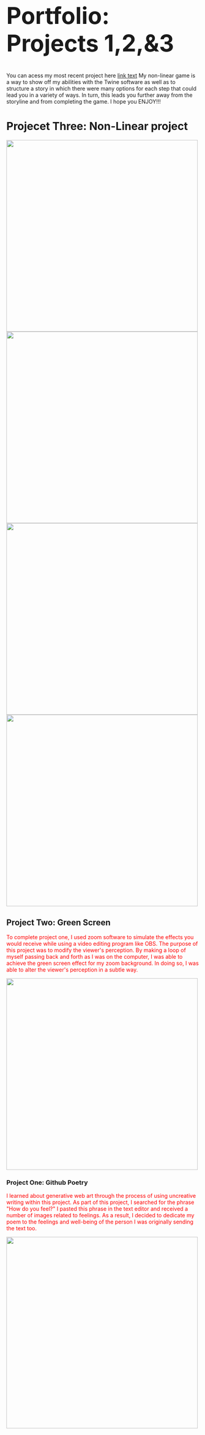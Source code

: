 <h1 style="font-size:60px;">  Portfolio: Projects 1,2,&3 </h1> 

   
You can acess my most recent project here <a href="https://twinery.org/2/#!/stories/b2a5756d-c6f9-4639-a36c-0ce981a00b31">link text</a>
My non-linear game is a way to show off my abilities with the Twine software as well as to structure a story in which there were many options for each step that could lead you in a variety of ways. In turn, this leads you further away from the storyline and from completing the game. I hope you ENJOY!!!


   


<html>
<head>
<style>
body {
  background-image: url("https://ak.picdn.net/shutterstock/videos/8582965/thumb/1.jpg?ip=x480");
}
</style>
</head>
<body>


<h1> Projecet Three: Non-Linear project</h1>
  
  <img src="https://drive.google.com/uc?export=download&id=1vzg68Gp-VVTl0LpZRY0s4jKN5YtsMwPX" width="500px">
   <img src="https://drive.google.com/uc?export=download&id=1Q1wEClg3xAgEzfsZIwA3YLXleJItUz8H" width="500px">
  <img src=" https://drive.google.com/uc?export=download&id=1MOzNnswFqjGIY28mlYbbaW3FAp7TpFh1" width="500px">
  <img src="https://drive.google.com/uc?export=download&id=1uM3GxRC_rwKDQ-ZItTVpklb_0Ss2Rj8m" width="500px"> 
  
  <h2> Project Two: Green Screen</h2>
  <p style="color:red;">
     To complete project one, I used zoom software to simulate the effects you would receive while using a video editing program like OBS. The purpose of this project was to modify the viewer's perception. By making a loop of myself passing back and forth as I was on the computer, I was able to achieve the green screen effect for my zoom background. In doing so, I was able to alter the viewer's perception in a subtle way.
     

  </p>
<img src="https://drive.google.com/uc?export=download&id=1PqqyPAhbHg8P3Ixw2fdftQgNUZvhsLwq" width="500px"> 
 
</body>
</html>

<h3> Project One: Github Poetry </h3>
<p style="color:red;"> 
  I learned about generative web art through the process of using uncreative writing within this project. As part of this project, I searched for the phrase "How do you feel?" I pasted this phrase in the text editor and received a number of images related to feelings. As a result, I decided to dedicate my poem to the feelings and well-being of the person I was originally sending the text too.  

</p>

<img src=" https://drive.google.com/uc?export=download&id=1O7CXdj5ySzVezauyHdGmQmQNuUkIu4wA" width="500px"> 

